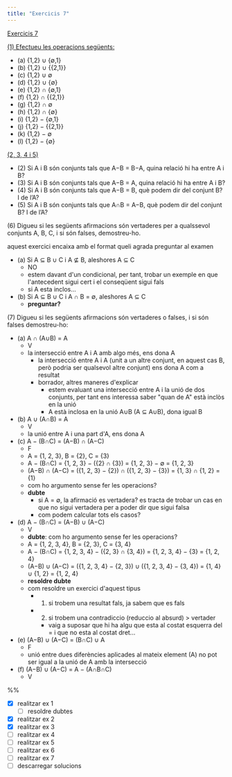 ```yaml
---
title: "Exercicis 7"
---
```

[Exercicis 7](202211041941)

[(1) Efectueu les operacions següents:](202211081722.md)

- (a) {1,2} ∪ {∅,1}
- (b) {1,2} ∪ {{2,1}}
- (c) {1,2} ∪ ∅
- (d) {1,2} ∪ {∅}
- (e) {1,2} ∩ {∅,1}
- (f) {1,2} ∩ {{2,1}}
- (g) {1,2} ∩ ∅
- (h) {1,2} ∩ {∅}
- (i) {1,2} − {∅,1}
- (j) {1,2} − {{2,1}}
- (k) {1,2} − ∅
- (l) {1,2} − {∅}

[(2, 3, 4 i 5)](202211081809)
- (2) Si A i B són conjunts tals que A−B = B−A, quina relació hi ha entre A i B?
- (3) Si A i B són conjunts tals que A−B = A, quina relació hi ha entre A i B?
- (4) Si A i B són conjunts tals que A−B = B, què podem dir del conjunt B? I de l’A?
- (5) Si A i B són conjunts tals que A∩B = A−B, què podem dir del conjunt B? I de l’A?

(6) Digueu si les següents afirmacions són vertaderes per a qualssevol conjunts A, B, C, i si són falses, demostreu-ho.

aquest exercici encaixa amb el format queli agrada preguntar al examen

- (a) Si A ⊆ B ∪ C i A ⊈ B, aleshores A ⊆ C
    - NO
    - estem davant d'un condicional, per tant, trobar un exemple en que l'antecedent sigui cert i el conseqüent sigui fals
    - si A esta inclos...
- (b) Si A ⊆ B ∪ C i A ∩ B = ∅, aleshores A ⊆ C
    - **preguntar?**

(7) Digueu si les següents afirmacions són vertaderes o falses, i si són falses demostreu-ho:

- (a) A ∩ (A∪B) = A 
    - V
    - la intersecció entre A i A amb algo més, ens dona A
        - la intersecció entre A i A (unit a un altre conjunt, en aquest cas B, però podria ser qualsevol altre conjunt) ens dona A com a resultat
        - borrador, altres maneres d'explicar
            - estem evaluant una intersecció entre A i la unió de dos conjunts, per tant ens interessa saber "quan de A" està inclòs en la unió
            - A està inclosa en la unió A∪B (A ⊆ A∪B), dona igual B
- (b) A ∪ (A∩B) = A
    - V
    - la unió entre A i una part d'A, ens dona A
- (c) A − (B∩C) = (A−B) ∩ (A−C) 
    - F
    - A = {1, 2, 3}, B = {2}, C = {3}
    - A − (B∩C) = {1, 2, 3} − ({2} ∩ {3}) = {1, 2, 3} − ∅ = {1, 2, 3}
    - (A−B) ∩ (A−C) = ({1, 2, 3} − {2}) ∩ ({1, 2, 3} − {3}) = {1, 3} ∩ {1, 2} = {1}
    - com ho argumento sense fer les operacions?
    - **dubte**
        - si A = ∅, la afirmació es vertadera? es tracta de trobar un cas en que no sigui vertadera per a poder dir que sigui falsa
        - com podem calcular tots els casos?
- (d) A − (B∩C) = (A−B) ∪ (A−C) 
    - V
    - **dubte**: com ho argumento sense fer les operacions?
    - A = {1, 2, 3, 4}, B = {2, 3}, C = {3, 4}
    - A − (B∩C) = {1, 2, 3, 4} − ({2, 3} ∩ {3, 4}) = {1, 2, 3, 4} − {3} = {1, 2, 4} 
    - (A−B) ∪ (A−C) = ({1, 2, 3, 4} − {2, 3}) ∪ ({1, 2, 3, 4} − {3, 4}) = {1, 4} ∪ {1, 2} = {1, 2, 4}
    - **resoldre dubte**
    - com resoldre un exercici d'aquest tipus
        - 1) si trobem una resultat fals, ja sabem que es fals
        - 2) si trobem una contradiccio (reduccio al absurd) > vertader
            - vaig a suposar que hi ha algu que esta al costat esquerra del = i que no esta al costat dret...
- (e) (A−B) ∪ (A−C) = (B∩C) ∪ A
    - F
    - unió entre dues diferències aplicades al mateix element (A) no pot ser igual a la unió de A amb la intersecció
- (f) (A−B) ∪ (A−C) = A − (A∩B∩C)
    - V

%%

- [x] realitzar ex 1
    - [ ] resoldre dubtes
- [x] realitzar ex 2
- [x] realitzar ex 3
- [ ] realitzar ex 4
- [ ] realitzar ex 5
- [ ] realitzar ex 6
- [ ] realitzar ex 7
- [ ] descarregar solucions
